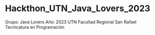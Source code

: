# Hackthon_UTN_Java_Lovers_2023

Grupo: Java Lovers
Año: 2023
UTN Facultad Regional San Rafael
Tecnicatura en Programación
